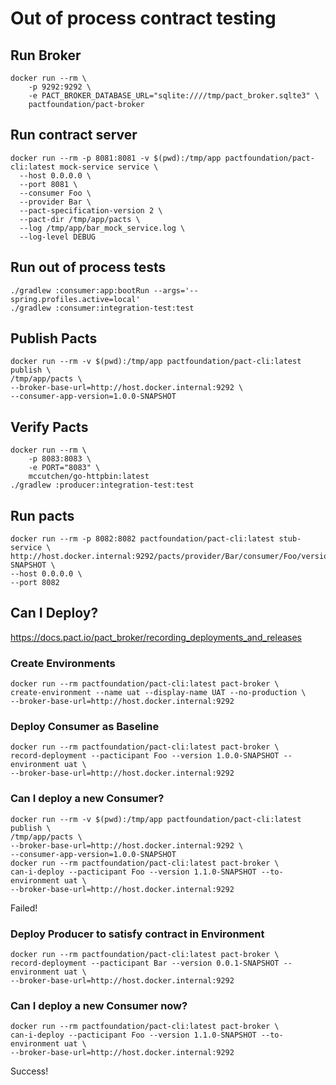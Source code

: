 # Out of process contract testing

## Run Broker

```shell
docker run --rm \
    -p 9292:9292 \
    -e PACT_BROKER_DATABASE_URL="sqlite:////tmp/pact_broker.sqlte3" \
    pactfoundation/pact-broker
```

## Run contract server

```shell
docker run --rm -p 8081:8081 -v $(pwd):/tmp/app pactfoundation/pact-cli:latest mock-service service \
  --host 0.0.0.0 \
  --port 8081 \
  --consumer Foo \
  --provider Bar \
  --pact-specification-version 2 \
  --pact-dir /tmp/app/pacts \
  --log /tmp/app/bar_mock_service.log \
  --log-level DEBUG
```

## Run out of process tests

```shell
./gradlew :consumer:app:bootRun --args='--spring.profiles.active=local'
./gradlew :consumer:integration-test:test
```

## Publish Pacts

```shell
docker run --rm -v $(pwd):/tmp/app pactfoundation/pact-cli:latest publish \
/tmp/app/pacts \
--broker-base-url=http://host.docker.internal:9292 \
--consumer-app-version=1.0.0-SNAPSHOT
```

## Verify Pacts

```shell
docker run --rm \
    -p 8083:8083 \
    -e PORT="8083" \
    mccutchen/go-httpbin:latest
./gradlew :producer:integration-test:test
```

## Run pacts

```shell
docker run --rm -p 8082:8082 pactfoundation/pact-cli:latest stub-service \
http://host.docker.internal:9292/pacts/provider/Bar/consumer/Foo/version/1.0.0-SNAPSHOT \
--host 0.0.0.0 \
--port 8082
```

## Can I Deploy?

https://docs.pact.io/pact_broker/recording_deployments_and_releases

### Create Environments

```shell
docker run --rm pactfoundation/pact-cli:latest pact-broker \
create-environment --name uat --display-name UAT --no-production \
--broker-base-url=http://host.docker.internal:9292
```

### Deploy Consumer as Baseline

```shell
docker run --rm pactfoundation/pact-cli:latest pact-broker \
record-deployment --pacticipant Foo --version 1.0.0-SNAPSHOT --environment uat \
--broker-base-url=http://host.docker.internal:9292
```

### Can I deploy a new Consumer?

```shell
docker run --rm -v $(pwd):/tmp/app pactfoundation/pact-cli:latest publish \
/tmp/app/pacts \
--broker-base-url=http://host.docker.internal:9292 \
--consumer-app-version=1.0.0-SNAPSHOT
docker run --rm pactfoundation/pact-cli:latest pact-broker \
can-i-deploy --pacticipant Foo --version 1.1.0-SNAPSHOT --to-environment uat \
--broker-base-url=http://host.docker.internal:9292
```

Failed!

### Deploy Producer to satisfy contract in Environment

```shell
docker run --rm pactfoundation/pact-cli:latest pact-broker \
record-deployment --pacticipant Bar --version 0.0.1-SNAPSHOT --environment uat \
--broker-base-url=http://host.docker.internal:9292
```

### Can I deploy a new Consumer now?

```shell
docker run --rm pactfoundation/pact-cli:latest pact-broker \
can-i-deploy --pacticipant Foo --version 1.1.0-SNAPSHOT --to-environment uat \
--broker-base-url=http://host.docker.internal:9292
```

Success!
